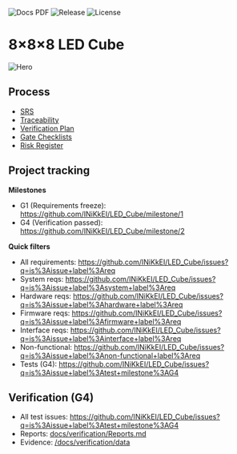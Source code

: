 ![Docs PDF](https://github.com/INiKkEI/LED_Cube/actions/workflows/docs-pdf.yml/badge.svg)
![Release](https://img.shields.io/github/v/release/INiKkEI/LED_Cube)
![License](https://img.shields.io/github/license/INiKkEI/LED_Cube)

# 8×8×8 LED Cube
![Hero](./media/hero.jpg)

## Process
- [SRS](./docs/SRS.md)
- [Traceability](./docs/Traceability.csv)
- [Verification Plan](./docs/VerificationPlan.md)
- [Gate Checklists](./docs/Gate-Checklists.md)
- [Risk Register](./docs/Risks.csv)

## Project tracking

**Milestones**
- G1 (Requirements freeze): https://github.com/INiKkEI/LED_Cube/milestone/1
- G4 (Verification passed): https://github.com/INiKkEI/LED_Cube/milestone/2

**Quick filters**
- All requirements: https://github.com/INiKkEI/LED_Cube/issues?q=is%3Aissue+label%3Areq
- System reqs: https://github.com/INiKkEI/LED_Cube/issues?q=is%3Aissue+label%3Asystem+label%3Areq
- Hardware reqs: https://github.com/INiKkEI/LED_Cube/issues?q=is%3Aissue+label%3Ahardware+label%3Areq
- Firmware reqs: https://github.com/INiKkEI/LED_Cube/issues?q=is%3Aissue+label%3Afirmware+label%3Areq
- Interface reqs: https://github.com/INiKkEI/LED_Cube/issues?q=is%3Aissue+label%3Ainterface+label%3Areq
- Non-functional: https://github.com/INiKkEI/LED_Cube/issues?q=is%3Aissue+label%3Anon-functional+label%3Areq
- Tests (G4): https://github.com/INiKkEI/LED_Cube/issues?q=is%3Aissue+label%3Atest+milestone%3AG4

## Verification (G4)
- All test issues: https://github.com/INiKkEI/LED_Cube/issues?q=is%3Aissue+label%3Atest+milestone%3AG4
- Reports: [docs/verification/Reports.md](./docs/verification/Reports.md)
- Evidence: [/docs/verification/data](./docs/verification/data)

